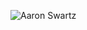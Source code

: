 ![Aaron Swartz](https://raw.githubusercontent.com/WuChuming/UIDesignAssistant/blob/master/UIDesingerAssistantDemo/github.gif)